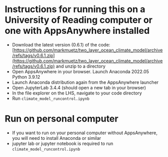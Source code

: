 # Instructions for running this on a University of Reading computer or one with AppsAnywhere installed

* Download the latest version (0.6.1) of the code: [https://github.com/markmuetz/two_layer_ocean_climate_model/archive/refs/tags/v0.6.1.zip](https://github.com/markmuetz/two_layer_ocean_climate_model/archive/refs/tags/v0.6.1.zip) and unzip to a directory
* Open AppsAnywhere in your browser. Launch Anaconda 2022.05 Python 3.9.12
* Launch Anaconda distribution again from the AppsAnywhere launcher
* Open JupyterLab 3.4.4 (should open a new tab in your browser)
* In the file explorer on the LHS, navigate to your code directory
* Run `climate_model_runcontrol.ipynb`

# Run on personal computer

* If you want to run on your personal computer without AppsAnywhere, you will need to install Anaconda or similar
* jupyter lab or jupyter notebook is required to run `climate_model_runcontrol.ipynb`
